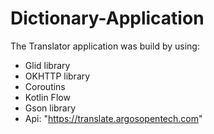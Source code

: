 # Dictionary-Application
The Translator application was build by using:
- Glid library 
- OKHTTP library
- Coroutins 
- Kotlin Flow
- Gson library 
- Api: "https://translate.argosopentech.com"
